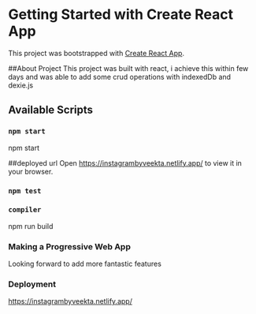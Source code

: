 # Getting Started with Create React App

This project was bootstrapped with [Create React App](https://github.com/facebook/create-react-app).

##About Project
This project was built with react, i achieve this within few days and was able to add some crud operations with indexedDb and dexie.js




## Available Scripts



### `npm start`
npm start

##deployed url
Open https://instagrambyveekta.netlify.app/ to view it in your browser.



### `npm test`



### `compiler`
npm run build


### Making a Progressive Web App
Looking forward to add more fantastic features

### Deployment
https://instagrambyveekta.netlify.app/


